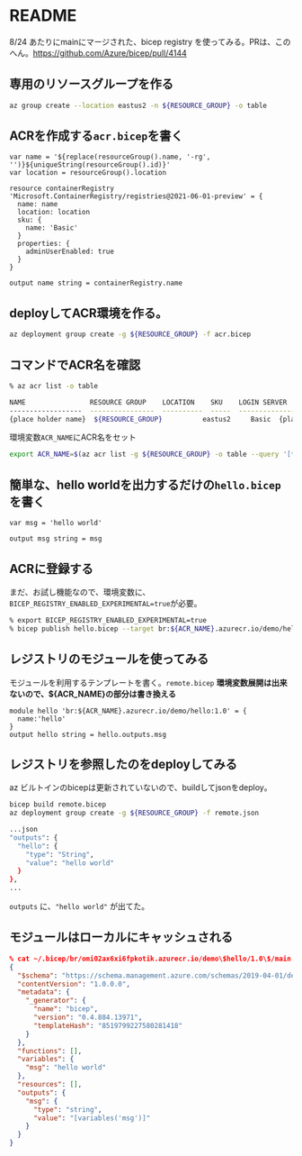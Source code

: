 # README

8/24 あたりにmainにマージされた、bicep registry を使ってみる。PRは、このへん。https://github.com/Azure/bicep/pull/4144

## 専用のリソースグループを作る

```sh
az group create --location eastus2 -n ${RESOURCE_GROUP} -o table
```

## ACRを作成する`acr.bicep`を書く

```bicep
var name = '${replace(resourceGroup().name, '-rg', '')}${uniqueString(resourceGroup().id)}'
var location = resourceGroup().location

resource containerRegistry 'Microsoft.ContainerRegistry/registries@2021-06-01-preview' = {
  name: name
  location: location
  sku: {
    name: 'Basic'
  }
  properties: {
    adminUserEnabled: true
  }
}

output name string = containerRegistry.name
```

## deployしてACR環境を作る。

```sh
az deployment group create -g ${RESOURCE_GROUP} -f acr.bicep
```

## コマンドでACR名を確認

```sh
% az acr list -o table

NAME                RESOURCE GROUP    LOCATION    SKU    LOGIN SERVER                   CREATION DATE         ADMIN ENABLED
------------------  ----------------  ----------  -----  -----------------------------  --------------------  ---------------
{place holder name}  ${RESOURCE_GROUP}          eastus2     Basic  {place holder name}.azurecr.io  2021-09-24T07:24:51Z  True
```

環境変数`ACR_NAME`にACR名をセット

```sh
export ACR_NAME=$(az acr list -g ${RESOURCE_GROUP} -o table --query '[*].name' -o tsv)
```

## 簡単な、hello worldを出力するだけの`hello.bicep`を書く

```bicep
var msg = 'hello world'

output msg string = msg
```

## ACRに登録する

まだ、お試し機能なので、環境変数に、`BICEP_REGISTRY_ENABLED_EXPERIMENTAL=true`が必要。

```sh
% export BICEP_REGISTRY_ENABLED_EXPERIMENTAL=true
% bicep publish hello.bicep --target br:${ACR_NAME}.azurecr.io/demo/hello:1.0
```

## レジストリのモジュールを使ってみる

モジュールを利用するテンプレートを書く。`remote.bicep`
**環境変数展開は出来ないので、${ACR_NAME}の部分は書き換える**

```bicep
module hello 'br:${ACR_NAME}.azurecr.io/demo/hello:1.0' = {
  name:'hello'
}
output hello string = hello.outputs.msg
```

## レジストリを参照したのをdeployしてみる

az ビルトインのbicepは更新されていないので、buildしてjsonをdeploy。

```sh
bicep build remote.bicep
az deployment group create -g ${RESOURCE_GROUP} -f remote.json

...json
"outputs": {
  "hello": {
    "type": "String",
    "value": "hello world"
  }
},
...

```

`outputs` に、`"hello world"` が出てた。

## モジュールはローカルにキャッシュされる

```json
% cat ~/.bicep/br/omi02ax6xi6fpkotik.azurecr.io/demo\$hello/1.0\$/main.json
{
  "$schema": "https://schema.management.azure.com/schemas/2019-04-01/deploymentTemplate.json#",
  "contentVersion": "1.0.0.0",
  "metadata": {
    "_generator": {
      "name": "bicep",
      "version": "0.4.884.13971",
      "templateHash": "8519799227580281418"
    }
  },
  "functions": [],
  "variables": {
    "msg": "hello world"
  },
  "resources": [],
  "outputs": {
    "msg": {
      "type": "string",
      "value": "[variables('msg')]"
    }
  }
}
```

